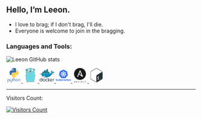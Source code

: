  ## Hello, I’m Leeon.


- I love to brag; if I don't brag, I'll die.
- Everyone is welcome to join in the bragging.



### Languages and Tools:

![Leeon GitHub stats](https://github-readme-stats.vercel.app/api?username=leeonfu&show_icons=true&theme=transparent)

<p align="left"> 
  <a href="https://www.python.org/" target="_blank">
    <img src="https://raw.githubusercontent.com/devicons/devicon/master/icons/python/python-original-wordmark.svg" alt="python" width="40" height="40"/>
  </a>
  <a href="https://golang.org" target="_blank">
    <img src="https://raw.githubusercontent.com/devicons/devicon/master/icons/go/go-original.svg" alt="go" width="40" height="40"/>
  </a>
  <a href="https://www.docker.com/" target="_blank">
    <img src="https://raw.githubusercontent.com/devicons/devicon/master/icons/docker/docker-original-wordmark.svg" alt="docker" width="40" height="40"/>
  </a>
  <a href="https://kubernetes.io/" target="_blank">
    <img src="https://raw.githubusercontent.com/devicons/devicon/master/icons/kubernetes/kubernetes-plain-wordmark.svg" alt="kubernetes" width="40" height="40"/>
  </a>
  <a href="https://www.ansible.com/" target="_blank">
    <img src="https://raw.githubusercontent.com/devicons/devicon/master/icons/ansible/ansible-original-wordmark.svg" alt="ansible" width="40" height="40"/>
  </a>
   <a href="https://www.gnu.org/software/bash/manual/bash.html" target="_blank">
    <img src="https://raw.githubusercontent.com/devicons/devicon/master/icons/bash/bash-original.svg" alt="bash" width="40" height="40"/>
  </a>
</p>

---

Visitors Count:

[![Visitors Count](https://profile-counter.glitch.me/{leeonfu}/count.svg)](https://github.com/leeonfu)

